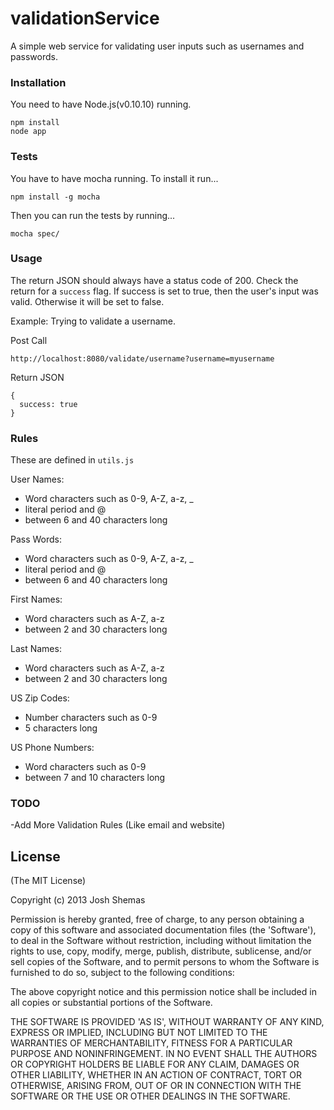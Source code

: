 validationService
=================

A simple web service for validating user inputs such as usernames and passwords.

### Installation
You need to have Node.js(v0.10.10) running.

```
npm install
node app
```

### Tests
You have to have mocha running. To install it run...
```
npm install -g mocha
```
Then you can run the tests by running...
```
mocha spec/
```

### Usage
The return JSON should always have a status code of 200. Check the return for a ```success``` flag. 
If success is set to true, then the user's input was valid. Otherwise it will be set to false.

Example:
Trying to validate a username.

Post Call
```
http://localhost:8080/validate/username?username=myusername
```

Return JSON
```
{
  success: true
}
```

### Rules
These are defined in ```utils.js```

User Names:
 * Word characters such as 0-9, A-Z, a-z, _
 * literal period and @
 * between 6 and 40 characters long

Pass Words:
 * Word characters such as 0-9, A-Z, a-z, _
 * literal period and @
 * between 6 and 40 characters long

First Names:
 * Word characters such as A-Z, a-z
 * between 2 and 30 characters long

Last Names:
 * Word characters such as A-Z, a-z
 * between 2 and 30 characters long

US Zip Codes:
 * Number characters such as 0-9
 * 5 characters long

US Phone Numbers:
 * Word characters such as 0-9
 * between 7 and 10 characters long

### TODO

-Add More Validation Rules (Like email and website)


## License

(The MIT License)

Copyright (c) 2013 Josh Shemas

Permission is hereby granted, free of charge, to any person obtaining
a copy of this software and associated documentation files (the
'Software'), to deal in the Software without restriction, including
without limitation the rights to use, copy, modify, merge, publish,
distribute, sublicense, and/or sell copies of the Software, and to
permit persons to whom the Software is furnished to do so, subject to
the following conditions:

The above copyright notice and this permission notice shall be
included in all copies or substantial portions of the Software.

THE SOFTWARE IS PROVIDED 'AS IS', WITHOUT WARRANTY OF ANY KIND,
EXPRESS OR IMPLIED, INCLUDING BUT NOT LIMITED TO THE WARRANTIES OF
MERCHANTABILITY, FITNESS FOR A PARTICULAR PURPOSE AND NONINFRINGEMENT.
IN NO EVENT SHALL THE AUTHORS OR COPYRIGHT HOLDERS BE LIABLE FOR ANY
CLAIM, DAMAGES OR OTHER LIABILITY, WHETHER IN AN ACTION OF CONTRACT,
TORT OR OTHERWISE, ARISING FROM, OUT OF OR IN CONNECTION WITH THE
SOFTWARE OR THE USE OR OTHER DEALINGS IN THE SOFTWARE.
